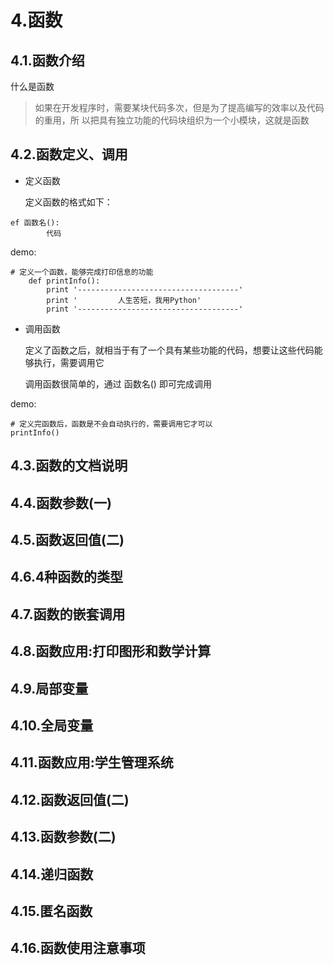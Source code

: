 # 4.函数

## 4.1.函数介绍
什么是函数
> 如果在开发程序时，需要某块代码多次，但是为了提高编写的效率以及代码的重用，所 以把具有独立功能的代码块组织为一个小模块，这就是函数

## 4.2.函数定义、调用
- 定义函数
    
    定义函数的格式如下：

```
ef 函数名():
        代码
```
demo:

```
# 定义一个函数，能够完成打印信息的功能
    def printInfo():
        print '------------------------------------'
        print '         人生苦短，我用Python'
        print '------------------------------------'
```

- 调用函数

    定义了函数之后，就相当于有了一个具有某些功能的代码，想要让这些代码能够执行，需要调用它
    
    调用函数很简单的，通过 函数名() 即可完成调用

demo:

```
# 定义完函数后，函数是不会自动执行的，需要调用它才可以
printInfo()
```

    
## 4.3.函数的文档说明
## 4.4.函数参数(一)
## 4.5.函数返回值(二)
## 4.6.4种函数的类型
## 4.7.函数的嵌套调用
## 4.8.函数应用:打印图形和数学计算
## 4.9.局部变量
## 4.10.全局变量
## 4.11.函数应用:学生管理系统
## 4.12.函数返回值(二)
## 4.13.函数参数(二)
## 4.14.递归函数
## 4.15.匿名函数
## 4.16.函数使用注意事项